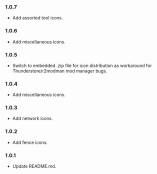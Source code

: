 ### 1.0.7
- Add assorted tool icons.

### 1.0.6
- Add miscellaneous icons.

### 1.0.5
- Switch to embedded .zip file for icon distribution as workaround for Thunderstore/r2modman mod manager bugs.

### 1.0.4
- Add miscellaneous icons.

### 1.0.3
- Add network icons.

### 1.0.2
- Add fence icons.

### 1.0.1
- Update README.md.